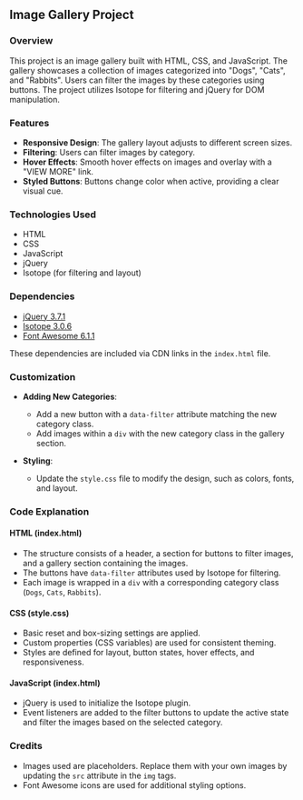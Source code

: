 ## Image Gallery Project

### Overview

This project is an image gallery built with HTML, CSS, and JavaScript. The gallery showcases a collection of images categorized into "Dogs", "Cats", and "Rabbits". Users can filter the images by these categories using buttons. The project utilizes Isotope for filtering and jQuery for DOM manipulation.

### Features

- **Responsive Design**: The gallery layout adjusts to different screen sizes.
- **Filtering**: Users can filter images by category.
- **Hover Effects**: Smooth hover effects on images and overlay with a "VIEW MORE" link.
- **Styled Buttons**: Buttons change color when active, providing a clear visual cue.

### Technologies Used

- HTML
- CSS
- JavaScript
- jQuery
- Isotope (for filtering and layout)

### Dependencies

- [jQuery 3.7.1](https://cdnjs.cloudflare.com/ajax/libs/jquery/3.7.1/jquery.min.js)
- [Isotope 3.0.6](https://cdnjs.cloudflare.com/ajax/libs/jquery.isotope/3.0.6/isotope.pkgd.min.js)
- [Font Awesome 6.1.1](https://cdnjs.cloudflare.com/ajax/libs/font-awesome/6.1.1/css/all.min.css)

These dependencies are included via CDN links in the `index.html` file.

### Customization

- **Adding New Categories**:
  - Add a new button with a `data-filter` attribute matching the new category class.
  - Add images within a `div` with the new category class in the gallery section.

- **Styling**:
  - Update the `style.css` file to modify the design, such as colors, fonts, and layout.

### Code Explanation

#### HTML (index.html)

- The structure consists of a header, a section for buttons to filter images, and a gallery section containing the images.
- The buttons have `data-filter` attributes used by Isotope for filtering.
- Each image is wrapped in a `div` with a corresponding category class (`Dogs`, `Cats`, `Rabbits`).

#### CSS (style.css)

- Basic reset and box-sizing settings are applied.
- Custom properties (CSS variables) are used for consistent theming.
- Styles are defined for layout, button states, hover effects, and responsiveness.

#### JavaScript (index.html)

- jQuery is used to initialize the Isotope plugin.
- Event listeners are added to the filter buttons to update the active state and filter the images based on the selected category.

### Credits

- Images used are placeholders. Replace them with your own images by updating the `src` attribute in the `img` tags.
- Font Awesome icons are used for additional styling options.
